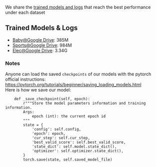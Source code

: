 We share the [trained models and logs](https://drive.google.com/drive/folders/1pFcT22yCNYmSeJZyGQRS0QtiG0APCNfi?usp=share_link) that reach the best performance under each dataset

## Trained Models & Logs
- [Baby@Google Drive](https://drive.google.com/drive/folders/1OmRY9Z9fC01HjzT1qDuUZEwUBq03oZ5s?usp=share_link): 385M
- [Sports@Google Drive](https://drive.google.com/drive/folders/12DngCZbMafipy2cpcWEyHz9kmKejOGcu?usp=share_link): 984M
- [Elec@Google Drive](https://drive.google.com/drive/folders/1QSojeVMGQvGsgNE5GD4T7ZA7ncllWU5N?usp=share_link): 3.34G

### Notes
Anyone can load the saved `checkpoints` of our models with the pytorch official instructions: https://pytorch.org/tutorials/beginner/saving_loading_models.html   
Here is how we save our model:
```
    def _save_checkpoint(self, epoch):
        r"""Store the model parameters information and training information.
        Args:
            epoch (int): the current epoch id
        """
        state = {
            'config': self.config,
            'epoch': epoch,
            'cur_step': self.cur_step,
            'best_valid_score': self.best_valid_score,
            'state_dict': self.model.state_dict(),
            'optimizer': self.optimizer.state_dict(),
        }
        torch.save(state, self.saved_model_file)
```
